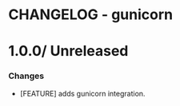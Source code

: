 # CHANGELOG - gunicorn

1.0.0/ Unreleased
==================

### Changes

* [FEATURE] adds gunicorn integration.

